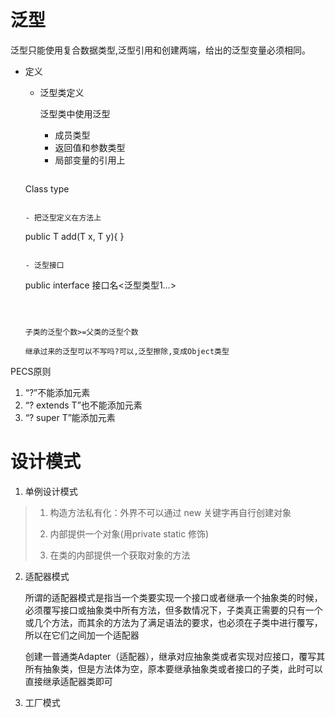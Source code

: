 # 泛型

泛型只能使用复合数据类型,泛型引用和创建两端，给出的泛型变量必须相同。

- 定义

  - 泛型类定义

    泛型类中使用泛型

    - 成员类型
    - 返回值和参数类型
    - 局部变量的引用上
  
    ```
  Class<T> type
    ```
  
  - 把泛型定义在方法上
  
    ```
    public <T> T add(T x, T y){ 
  }
    ```

  - 泛型接口
  
    ```
    public interface 接口名<泛型类型1…>
    ```
  
    
  
  子类的泛型个数>=父类的泛型个数
  
  继承过来的泛型可以不写吗?可以,泛型擦除,变成Object类型

PECS原则

1.  “?”不能添加元素
2.  “? extends T”也不能添加元素
3.  “? super T”能添加元素

# 设计模式

1. 单例设计模式

> 1. 构造方法私有化：外界不可以通过 new 关键字再自行创建对象
>
> 2. 内部提供一个对象(用private static 修饰)
> 3. 在类的内部提供一个获取对象的方法

2. 适配器模式

   所谓的适配器模式是指当一个类要实现一个接口或者继承一个抽象类的时候，必须覆写接口或抽象类中所有方法，但多数情况下，子类真正需要的只有一个或几个方法，而其余的方法为了满足语法的要求，也必须在子类中进行覆写，所以在它们之间加一个适配器

   创建一普通类Adapter（适配器），继承对应抽象类或者实现对应接口，覆写其所有抽象类，但是方法体为空，原本要继承抽象类或者接口的子类，此时可以直接继承适配器类即可

3. 工厂模式
